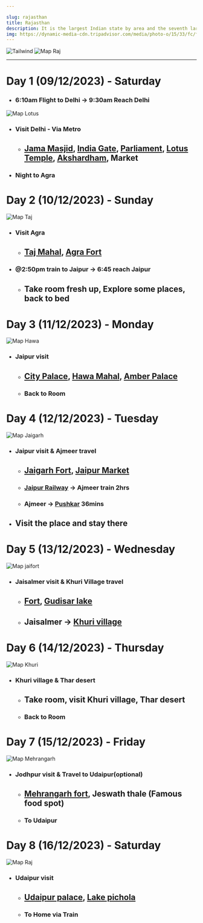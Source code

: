 ```yaml
---

slug: rajasthan
title: Rajasthan
description: It is the largest Indian state by area and the seventh largest by population. It is on India's northwestern side, where it comprises most of the wide and inhospitable Thar Desert (also known as the Great Indian Desert) 
img: https://dynamic-media-cdn.tripadvisor.com/media/photo-o/15/33/fc/f9/rajasthan.jpg?w=700&h=500&s=1
---
```


![Tailwind](/images/rajasthan.jpg)
![Map Raj](/images/map_raj.png)

---


# Day 1 (09/12/2023) - Saturday
- ### 6:10am Flight to Delhi -> 9:30am Reach Delhi
![Map Lotus](/images/lotus.jpeg)
- ### Visit Delhi - Via Metro
    - ## [Jama Masjid](https://maps.app.goo.gl/nTq7nuyLoP4veYTi9), [India Gate](https://maps.app.goo.gl/Qgk77BY12z4ggFKa7), [Parliament](https://maps.app.goo.gl/9ttBNYApsdhtVGvh8), [Lotus Temple](https://maps.app.goo.gl/yM5gnVv8rgdrtC6m7), [Akshardham](https://maps.app.goo.gl/k6uMHhRNRSdJ9W3j7), Market
- ### Night to Agra

# Day 2 (10/12/2023) - Sunday
![Map Taj](/images/taj.jpeg)
- ### Visit Agra 
    - ## [Taj Mahal](https://maps.app.goo.gl/dDJBCD1euYhJs7TV7), [Agra Fort](https://maps.app.goo.gl/x7b59zfnTG9k3vtf9)
- ### @2:50pm train to Jaipur -> 6:45 reach Jaipur
    - ## Take room fresh up, Explore some places, back to bed

# Day 3 (11/12/2023) - Monday
![Map Hawa](/images/hawa.jpeg)
- ### Jaipur visit
    - ## [City Palace](https://maps.app.goo.gl/3vEv8YzFTDhFgG5Q7), [Hawa Mahal](https://maps.app.goo.gl/hg5HfkbApBK67bJb6), [Amber Palace](https://maps.app.goo.gl/pbbNYkofDBGmUdq86)
    - ### Back to Room

# Day 4 (12/12/2023) - Tuesday
![Map Jaigarh](/images/jaigarh.jpeg)
- ### Jaipur visit & Ajmeer travel
    - ## [Jaigarh Fort](https://maps.app.goo.gl/6S7u4Hm98QnYxKsF7), [Jaipur Market](https://maps.app.goo.gl/kVM2e54rQC81frvf8)
    - ### [Jaipur Railway](https://maps.app.goo.gl/qRKWJyA64LVCmP347 ) -> Ajmeer train 2hrs
    - ### Ajmeer -> [Pushkar](https://maps.app.goo.gl/wEJ1FWxMW8maMAuJ7) 36mins
- ## Visit the place and stay there

<!-- # Day 5 (13/12/2023) - Wednesday
![Map Chittorga](/images/chittorga.jpg)
- ### Chittorga fort & Jaisalmer travel (optional)
    - ## [Chittorga fort](https://maps.app.goo.gl/o3kVwnDtLxkvjsseA)
    - ### Chittorga -> Jaisalmer 10hr+ via bus -->

# Day 5 (13/12/2023) - Wednesday
![Map jaifort](/images/jaifort.jpg)
- ### Jaisalmer visit & Khuri Village travel
    - ## [Fort](https://maps.app.goo.gl/gTYr554tChJKXB4u8), [Gudisar lake](https://maps.app.goo.gl/BPk8HDQEWSF63nu98)
    - ## Jaisalmer -> [Khuri village](https://maps.app.goo.gl/iukFuFBLUo6Quy3Y9)

# Day 6 (14/12/2023) - Thursday
![Map Khuri](/images/kuri.webp)
- ### Khuri village & Thar desert
    - ## Take room, visit Khuri village, Thar desert
    - ### Back to Room

# Day 7 (15/12/2023) - Friday
![Map Mehrangarh](/images/mehrangarh.jpg)
- ### Jodhpur visit & Travel to Udaipur(optional)
    - ## [Mehrangarh fort](https://maps.app.goo.gl/TSncYhoiy619Xbbn8), Jeswath thale (Famous food spot)
    - ### To Udaipur

# Day 8 (16/12/2023) - Saturday
![Map Raj](/images/udaipur.jpg)
- ### Udaipur visit
    - ## [Udaipur palace](https://maps.app.goo.gl/aFSWh4kFCbvXoE2w8), [Lake pichola](https://maps.app.goo.gl/SERWHkqWUeZVBasK7)
    - ### To Home via Train